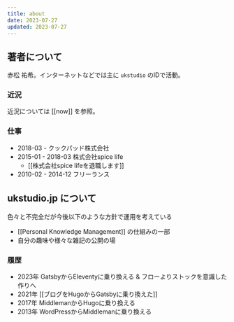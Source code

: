 ```yaml
---
title: about
date: 2023-07-27
updated: 2023-07-27
---
```

## 著者について

赤松 祐希。インターネットなどでは主に `ukstudio` のIDで活動。

### 近況

近況については [[now]] を参照。

### 仕事

- 2018-03 - クックパッド株式会社
- 2015-01 - 2018-03 株式会社spice life
	- [[株式会社spice lifeを退職します]]
- 2010-02 - 2014-12 フリーランス

## ukstudio.jp について

色々と不完全だが今後以下のような方針で運用を考えている

- [[Personal Knowledge Management]] の仕組みの一部
- 自分の趣味や様々な雑記の公開の場

### 履歴

- 2023年 GatsbyからEleventyに乗り換える & フローよりストックを意識した作りへ
- 2021年 [[ブログをHugoからGatsbyに乗り換えた]]
- 2017年 MiddlemanからHugoに乗り換える
- 2013年 WordPressからMiddlemanに乗り換える